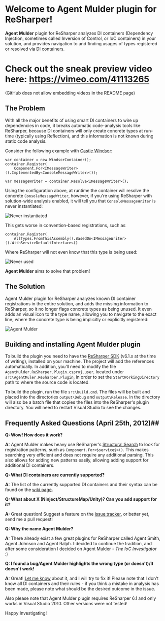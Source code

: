 # Welcome to Agent Mulder plugin for ReSharper! #

**Agent Mulder** plugin for ReSharper analyzes DI containers (Dependency Injection, sometimes called Inversion of Control, or IoC containers) in your solution, and provides navigation to and finding usages of types registered or resolved via DI containers.

# Check out the sneak preview video here: https://vimeo.com/41113265 #
(GitHub does not allow embedding videos in the README page)

## The Problem ##

With all the major benefits of using smart DI containers to wire up dependencies in code, it breaks automatic code-analysis tools like ReSharper, because DI containers will only create concrete types at run-time (typically using Reflection), and this information is not known during static code analysis.

Consider the following example with [Castle Windsor](http://www.castleproject.org/container/index.html):

    var container = new WindsorContainer();
    container.Register(
        Component.For<IMessageWriter>().ImplementedBy<ConsoleMessageWriter>());

    var messageWriter = container.Resolve<IMessageWriter>();

Using the configuration above, at runtime the container will resolve the concrete `ConsoleMessageWriter`, however, if you're using ReSharper with solution-wide analysis enabled, it will tell you that `ConsoleMessageWriter` is never instantiated:

![Never instantiated](http://i.imgur.com/YNWby.png)

This gets worse in convention-based registrations, such as:

    container.Register(
        AllTypes.FromThisAssembly().BasedOn<IMessageWriter>().WithServiceDefaultInterfaces()

Where ReSharper will not even know that this type is being used:

![Never used](http://i.imgur.com/pSezv.png)

**Agent Mulder** aims to solve that problem!

## The Solution ##

Agent Mulder plugin for ReSharper analyzes known DI container registrations in the entire solution, and adds the missing information to ReSharper, so it no longer flags concrete types as being unused. It even adds an visual icon to the type name, allowing you to navigate to the exact line, where the concrete type is being implicitly or explicitly registered:

![Agent Mulder](http://i.imgur.com/fhq2q.png)

## Building and installing Agent Mulder plugin ##

To build the plugin you need to have the [ReSharper SDK](http://www.jetbrains.com/resharper/download/) (v6.1.x at the time of writing), installed on your machine. The project will add the references automatically. In addition, you'll need to modify the file `AgentMulder.ReSharper.Plugin.csproj.user`, located under `src\AgentMuler.ReSharper.Plugin`, in order to set the `StartWorkingDirectory` path to where the source code is located.

To build the plugin, run the file `src\build.cmd`. The files will be built and placed into the directories `output\Debug` and `output\Release`. In the directory will also be a batch file that copies the files into the ReSharper's plugin directory. You will need to restart Visual Studio to see the changes.

## Frequently Asked Questions (April 25th, 2012)##

**Q: Wow! How does it work?**

**A:** Agent Mulder makes heavy use ReSharper's [Structural Search](http://www.jetbrains.com/resharper/webhelp/Navigation_and_Search__SSR__Searching_for_Code_with_Pattern.html) to look for registration patterns, such as `Component.For<$service$>()`. This makes searching very efficient and does not require any additional parsing. This also allows for adding new patterns easily, allowing adding support for additional DI containers.

**Q: What DI containers are currently supported?**

**A:** The list of the currently supported DI containers and their syntax can be found on the [wiki page](https://github.com/hmemcpy/AgentMulder/wiki).

**Q: What about X (Ninject/StructureMap/Unity)? Can you add support for it?**

**A:** Great question! Suggest a feature on the [issue tracker](https://github.com/hmemcpy/AgentMulder/issues), or better yet, send me a pull request!

**Q: Why the name Agent Mulder?**

**A:** There already exist a few great plugins for ReSharper called Agent Smith, Agent Johnson and Agent Ralph. I decided to continue the tradition, and after some consideration I decided on Agent Mulder - *The IoC Investigator* :)

**Q: I found a bug/Agent Mulder highlights the wrong type (or doesn't)/It doesn't work!**

**A:** Great! [Let me know](https://github.com/hmemcpy/AgentMulder/issues) about it, and I will try to fix it! Please note that I don't know all DI containers and their rules - if you think a mistake in analysis has been made, please note what should be the desired outcome in the issue.

Also please note that Agent Mulder plugin requires ReSharper 6.1 and only works in Visual Studio 2010. Other versions were not tested!

Happy Investigating!